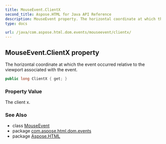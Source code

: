 ```yaml
---
title: MouseEvent.ClientX
second_title: Aspose.HTML for Java API Reference
description: MouseEvent property. The horizontal coordinate at which the event occurred relative to the viewport associated with the event
type: docs

url: /java/com.aspose.html.dom.events/mouseevent/clientx/
---
```

## MouseEvent.ClientX property

The horizontal coordinate at which the event occurred relative to the viewport associated with the event.

```java
public long ClientX { get; }
```

### Property Value

The client x.

### See Also

* class [MouseEvent](../)
* package [com.aspose.html.dom.events](../../../com.aspose.html.dom.events/)
* package [Aspose.HTML](../../../)
